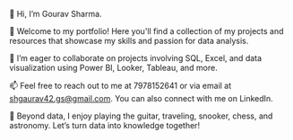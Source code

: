 👋 Hi, I’m Gourav Sharma.

🌱 Welcome to my portfolio! Here you'll find a collection of my projects and resources that showcase my skills and passion for data analysis.

🤝 I’m eager to collaborate on projects involving SQL, Excel, and data visualization using Power BI, Looker, Tableau, and more.

📫 Feel free to reach out to me at 7978152641 or via email at shgaurav42.gs@gmail.com. You can also connect with me on LinkedIn.

👀 Beyond data, I enjoy playing the guitar, traveling, snooker, chess, and astronomy. Let’s turn data into knowledge together!
